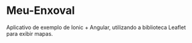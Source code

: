 # Meu-Enxoval
Aplicativo de exemplo de Ionic + Angular, utilizando a biblioteca Leaflet para exibir mapas.  
